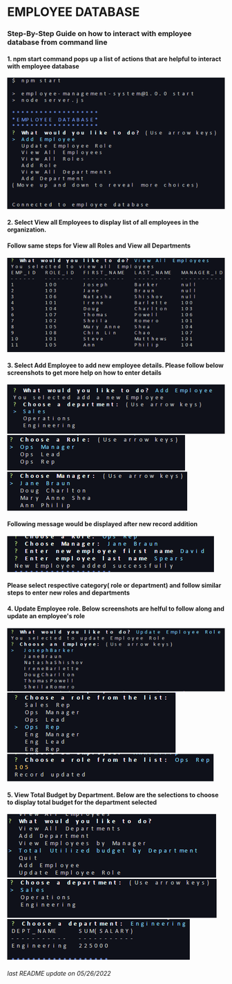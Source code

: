 # EMPLOYEE DATABASE

### Step-By-Step Guide on how to interact with employee database from command line

#### 1. npm start command pops up a list of actions that are helpful to interact with employee database

![Test Image 3](./images/Capture.PNG)

#### 2. Select View all Employees to display list of all employees in the organization.
####
#### Follow same steps for View all Roles and View all Departments
####
####

![Test Image 3](./images/Capture1.PNG)

#### 3. Select Add Employee to add new employee details. Please follow below screenshots to get more help on how to enter details

![Test Image 3](./images/Capture2.PNG)
![Test Image 3](./images/Capture3.PNG)
![Test Image 3](./images/Capture4.PNG)
####
####
#### Following message would be displayed after new record addition
####
####
####
![Test Image 3](./images/Capture5.PNG)
#### Please select respective category( role or department) and follow similar steps to enter new roles and departments

#### 4. Update Employee role. Below screenshots are helful to follow along and update an employee's role
####
####
![Test Image 3](./images/Capture6.PNG)
![Test Image 3](./images/Capture7.PNG)
![Test Image 3](./images/Capture8.PNG)
####
####
#### 5. View Total Budget by Department. Below are the selections to choose to display total budget for the department selected
####
####
![Test Image 3](./images/Capture9.PNG)
![Test Image 3](./images/Capture10.PNG)
![Test Image 3](./images/Capture11.PNG)

###### last README update on 05/26/2022